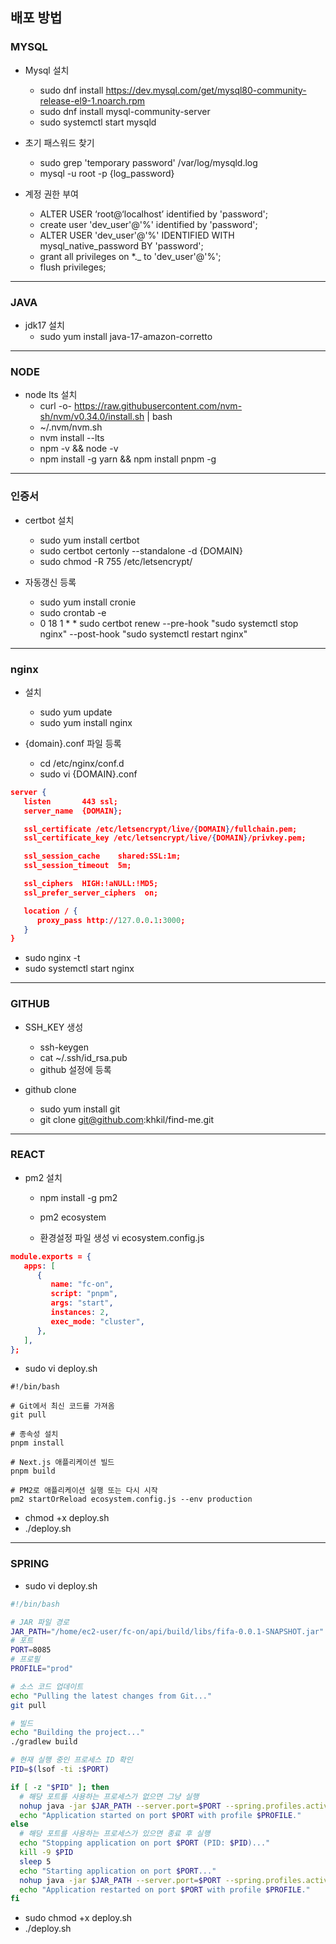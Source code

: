 ## 배포 방법

### MYSQL

- Mysql 설치

  - sudo dnf install https://dev.mysql.com/get/mysql80-community-release-el9-1.noarch.rpm
  - sudo dnf install mysql-community-server
  - sudo systemctl start mysqld

- 초기 패스워드 찾기

  - sudo grep 'temporary password' /var/log/mysqld.log
  - mysql -u root -p {log_password}

- 계정 권한 부여
  - ALTER USER ‘root@‘localhost’ identified by 'password';
  - create user 'dev_user'@'%' identified by 'password';
  - ALTER USER 'dev_user'@'%' IDENTIFIED WITH mysql_native_password BY 'password';
  - grant all privileges on \*.\_ to 'dev_user'@'%';
  - flush privileges;

---

### JAVA

- jdk17 설치
  - sudo yum install java-17-amazon-corretto

---

### NODE

- node lts 설치
  - curl -o- https://raw.githubusercontent.com/nvm-sh/nvm/v0.34.0/install.sh | bash
  - ~/.nvm/nvm.sh
  - nvm install --lts
  - npm -v && node -v
  - npm install -g yarn && npm install pnpm -g

---

### 인증서

- certbot 설치

  - sudo yum install certbot
  - sudo certbot certonly --standalone -d {DOMAIN}
  - sudo chmod -R 755 /etc/letsencrypt/

- 자동갱신 등록
  - sudo yum install cronie
  - sudo crontab -e
  - 0 18 1 \* \* sudo certbot renew --pre-hook "sudo systemctl stop nginx" --post-hook "sudo systemctl restart nginx"

---

### nginx

- 설치

  - sudo yum update
  - sudo yum install nginx

- {domain}.conf 파일 등록
  - cd /etc/nginx/conf.d
  - sudo vi {DOMAIN}.conf

```json
server {
   listen       443 ssl;
   server_name  {DOMAIN};

   ssl_certificate /etc/letsencrypt/live/{DOMAIN}/fullchain.pem;
   ssl_certificate_key /etc/letsencrypt/live/{DOMAIN}/privkey.pem;

   ssl_session_cache    shared:SSL:1m;
   ssl_session_timeout  5m;

   ssl_ciphers  HIGH:!aNULL:!MD5;
   ssl_prefer_server_ciphers  on;

   location / {
      proxy_pass http://127.0.0.1:3000;
   }
}
```

- sudo nginx -t
- sudo systemctl start nginx

---

### GITHUB

- SSH_KEY 생성

  - ssh-keygen
  - cat ~/.ssh/id_rsa.pub
  - github 설정에 등록

- github clone
  - sudo yum install git
  - git clone git@github.com:khkil/find-me.git

---

### REACT

- pm2 설치

  - npm install -g pm2
  - pm2 ecosystem

  - 환경설정 파일 생성
    vi ecosystem.config.js

```json
module.exports = {
   apps: [
      {
         name: "fc-on",
         script: "pnpm",
         args: "start",
         instances: 2,
         exec_mode: "cluster",
      },
   ],
};
```

- sudo vi deploy.sh

```
#!/bin/bash

# Git에서 최신 코드를 가져옴
git pull

# 종속성 설치
pnpm install

# Next.js 애플리케이션 빌드
pnpm build

# PM2로 애플리케이션 실행 또는 다시 시작
pm2 startOrReload ecosystem.config.js --env production
```

- chmod +x deploy.sh
- ./deploy.sh

---

### SPRING

- sudo vi deploy.sh

```deploy.sh
#!/bin/bash

# JAR 파일 경로
JAR_PATH="/home/ec2-user/fc-on/api/build/libs/fifa-0.0.1-SNAPSHOT.jar"
# 포트
PORT=8085
# 프로필
PROFILE="prod"

# 소스 코드 업데이트
echo "Pulling the latest changes from Git..."
git pull

# 빌드
echo "Building the project..."
./gradlew build

# 현재 실행 중인 프로세스 ID 확인
PID=$(lsof -ti :$PORT)

if [ -z "$PID" ]; then
  # 해당 포트를 사용하는 프로세스가 없으면 그냥 실행
  nohup java -jar $JAR_PATH --server.port=$PORT --spring.profiles.active=$PROFILE &
  echo "Application started on port $PORT with profile $PROFILE."
else
  # 해당 포트를 사용하는 프로세스가 있으면 종료 후 실행
  echo "Stopping application on port $PORT (PID: $PID)..."
  kill -9 $PID
  sleep 5
  echo "Starting application on port $PORT..."
  nohup java -jar $JAR_PATH --server.port=$PORT --spring.profiles.active=$PROFILE  &
  echo "Application restarted on port $PORT with profile $PROFILE."
fi
```

- sudo chmod +x deploy.sh
- ./deploy.sh
